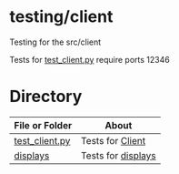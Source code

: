 # testing/client

Testing for the src/client

Tests for [test_client.py](./test_client.py) require ports 12346

# Directory
|   File or Folder | About |
|   ---            | ---   |
| [test_client.py](./test_client.py) | Tests for [Client](../../src/client/client.py) |
| [displays](./displays/README.md) | Tests for [displays](../../src/client/displays/README.md) |